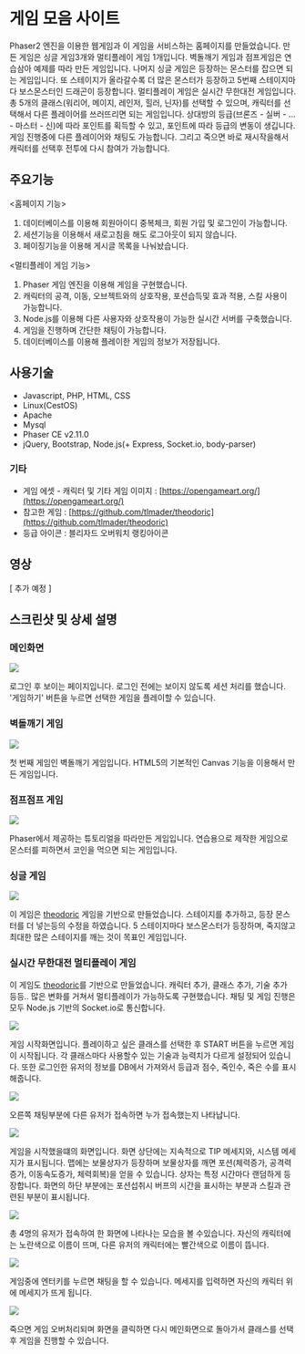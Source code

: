 # 게임 모음 사이트
Phaser2 엔진을 이용한 웹게임과 이 게임을 서비스하는 홈페이지를 만들었습니다.
만든 게임은 싱글 게임3개와 멀티플레이 게임 1개입니다.
벽돌깨기 게임과 점프게임은 연습삼아 예제를 따라 만든 게임입니다.
나머지 싱글 게임은 등장하는 몬스터를 잡으면 되는 게임입니다.
또 스테이지가 올라갈수록 더 많은 몬스터가 등장하고 5번째 스테이지마다 보스몬스터인 드래곤이 등장합니다.
멀티플레이 게임은 실시간 무한대전 게임입니다.
총 5개의 클래스(워리어, 메이지, 레인저, 힐러, 닌자)를 선택할 수 있으며, 캐릭터를 선택해서 다른 플레이어를 쓰러뜨리면 되는 게임입니다.
상대방의 등급(브론즈 - 실버 - ... - 마스터 - 신)에 따라 포인트를 획득할 수 있고, 포인트에 따라 등급의 변동이 생깁니다.
게임 진행중에 다른 플레이어와 채팅도 가능합니다.
그리고 죽으면 바로 재시작을해서 캐릭터를 선택후 전투에 다시 참여가 가능합니다.


## 주요기능
<홈페이지 기능>

1. 데이터베이스를 이용해 회원아이디 중복체크, 회원 가입 및 로그인이 가능합니다.
2. 세션기능을 이용해서 새로고침을 해도 로그아웃이 되지 않습니다.
3. 페이징기능을 이용해 게시글 목록을 나눠놨습니다.

<멀티플레이 게임 기능>

1. Phaser 게임 엔진을 이용해 게임을 구현했습니다.
2. 캐릭터의 공격, 이동, 오브젝트와의 상호작용, 포션습득및 효과 적용, 스킬 사용이 가능합니다.
3. Node.js를 이용해 다른 사용자와 상호작용이 가능한 실시간 서버를 구축했습니다.
4. 게임을 진행하며 간단한 채팅이 가능합니다.
5. 데이터베이스를 이용해 플레이한 게임의 정보가 저장됩니다.


## 사용기술
- Javascript, PHP, HTML, CSS
- Linux(CestOS)
- Apache
- Mysql
- Phaser CE v2.11.0
- jQuery, Bootstrap, Node.js(+ Express, Socket.io, body-parser)

### 기타
- 게임 에셋 - 캐릭터 및 기타 게임 이미지 : [https://opengameart.org/](https://opengameart.org/)
- 참고한 게임 : [https://github.com/tlmader/theodoric](https://github.com/tlmader/theodoric)
- 등급 아이콘 : 블리자드 오버워치 랭킹아이콘


## 영상

[ 추가 예정 ]


## 스크린샷 및 상세 설명

### 메인화면
<img src="img/001.png">

로그인 후 보이는 페이지입니다. 로그인 전에는 보이지 않도록 세션 처리를 했습니다. '게임하기' 버튼을 누르면 선택한 게임을 플레이할 수 있습니다.


### 벽돌깨기 게임
<img src="img/002.png">

첫 번째 게임인 벽돌깨기 게임입니다. HTML5의 기본적인 Canvas 기능을 이용해서 만든 게임입니다.


### 점프점프 게임
<img src="img/003.png">

Phaser에서 제공하는 튜토리얼을 따라만든 게임입니다. 연습용으로 제작한 게임으로 몬스터를 피하면서 코인을 먹으면 되는 게임입니다.


### 싱글 게임
<img src="img/004.png">

이 게임은 [theodoric](http://tlmader.github.io/theodoric/) 게임을 기반으로 만들었습니다. 스테이지를 추가하고, 등장 몬스터를 더 넣는등의 수정을 하였습니다. 5 스테이지마다 보스몬스터가 등장하며, 죽지않고 최대한 많은 스테이지를 깨는 것이 목표인 게임입니다.


### 실시간 무한대전 멀티플레이 게임

이 게임도 [theodoric](http://tlmader.github.io/theodoric/)를 기반으로 만들었습니다. 캐릭터 추가, 클래스 추가, 기술 추가 등등.. 많은 변화를 거쳐서 멀티플레이가 가능하도록 구현했습니다. 채팅 및 게임 진행은 모두 Node.js 기반의 Socket.io로 통신합니다.

<img src="img/005.png">

게임 시작화면입니다. 플레이하고 싶은 클래스를 선택한 후 START 버튼을 누르면 게임이 시작됩니다. 각 클래스마다 사용할수 있는 기술과 능력치가 다르게 설정되어 있습니다. 또한 로그인한 유저의 정보를 DB에서 가져와서 등급과 점수, 죽인수, 죽은 수를 표시해줍니다.


<img src="img/006.png">

오른쪽 채팅부분에 다른 유저가 접속하면 누가 접속했는지 나타납니다. 

<img src="img/007.png">

게임을 시작했을떄의 화면입니다. 화면 상단에는 지속적으로 TIP 메세지와, 시스템 메세지가 표시됩니다.
맵에는 보물상자가 등장하며 보물상자를 깨면 포션(체력증가, 공격력증가, 이동속도증가, 체력회복)을 얻을 수 있습니다. 상자는 특정 시간마다 랜덤하게 등장합니다.
화면의 하단 부분에는 포션섭취시 버프의 시간을 표시하는 부분과 스킬과 관련된 부분이 표시됩니다.

<img src="img/008.png">

총 4명의 유저가 접속하여 한 화면에 나타나는 모습을 볼 수있습니다. 자신의 캐릭터에는 노란색으로 이름이 뜨며, 다른 유저의 캐릭터에는 빨간색으로 이름이 뜹니다.

<img src="img/009.png">

게임중에 엔터키를 누르면 채팅을 할 수 있습니다. 메세지를 입력하면 자신의 캐릭터 위에 메세지가 뜨게 됩니다.

<img src="img/010.png">

죽으면 게임 오버처리되며 화면을 클릭하면 다시 메인화면으로 돌아가서 클래스를 선택 후 게임을 진행할 수 있습니다.